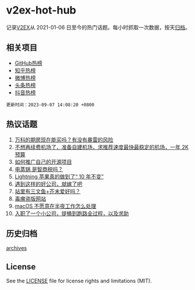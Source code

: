 # v2ex-hot-hub

 记录[V2EX](https://www.v2ex.com/)从 2021-01-06 日至今的热门话题。每小时抓取一次数据，按天[归档](archives)。
 
 ## 相关项目

- [GitHub热榜](https://github.com/snaildev/github-hot-hub)
- [知乎热榜](https://github.com/snaildev/zhihu-hot-hub)
- [微博热榜](https://github.com/snaildev/weibo-hot-hub)
- [头条热榜](https://github.com/snaildev/toutiao-hot-hub)
- [抖音热榜](https://github.com/snaildev/douyin-hot-hub)


 `更新时间：2023-09-07 14:08:20 +0800`

## 热议话题

1. [万科的期房现在能买吗？有没有暴雷的风险](https://www.v2ex.com/t/971586)
1. [不想再续费机场了，准备自建机场，求推荐速度最快最稳定的机场，一年 2K 预算](https://www.v2ex.com/t/971514)
1. [如何推广自己的开源项目](https://www.v2ex.com/t/971509)
1. [电蒸锅 是智商税吗？](https://www.v2ex.com/t/971448)
1. [Lightning 苹果真的做到了“ 10 年不变”](https://www.v2ex.com/t/971500)
1. [遇到这样的好公司，就嫁了吧](https://www.v2ex.com/t/971630)
1. [站里有三文鱼+芥末爱好吗？](https://www.v2ex.com/t/971507)
1. [毒瘤盗版网站](https://www.v2ex.com/t/971583)
1. [macOS 不愿意在半夜工作怎么处理](https://www.v2ex.com/t/971642)
1. [入职了一个小公司，提桶到跑路全过程，以及求助](https://www.v2ex.com/t/971602)

## 历史归档

[archives](archives)

## License

See the [LICENSE](LICENSE) file for license rights and limitations (MIT).
